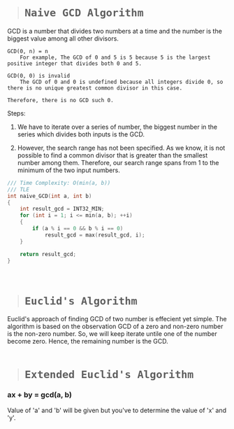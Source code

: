 > # **```Naive GCD Algorithm```**

GCD is a number that divides two numbers at a time and the number is the biggest value among all other divisors. 

```
GCD(0, n) = n
    For example, The GCD of 0 and 5 is 5 because 5 is the largest positive integer that divides both 0 and 5.

GCD(0, 0) is invalid 
    The GCD of 0 and 0 is undefined because all integers divide 0, so there is no unique greatest common divisor in this case.

Therefore, there is no GCD such 0.
```

Steps:
1. We have to iterate over a series of number, the biggest number in the series which divides both inputs is the GCD. 

2. However, the search range has not been specified. As we know, it is not possible to find a common divisor that is greater than the smallest number among them. Therefore, our search range spans from 1 to the minimum of the two input numbers.


```cpp
/// Time Complexity: O(min(a, b))
/// TLE
int naive_GCD(int a, int b)
{
    int result_gcd = INT32_MIN;
    for (int i = 1; i <= min(a, b); ++i)
    {
        if (a % i == 0 && b % i == 0)
            result_gcd = max(result_gcd, i);
    }

    return result_gcd;
}
```

&nbsp;

> # **```Euclid's Algorithm```**

Euclid's approach of finding GCD of two number is effecient yet simple. The algorithm is based on the observation GCD of a zero and non-zero number is the non-zero number. So, we will keep iterate untile one of the number become zero. Hence, the remaining number is the GCD.

```cpp

```

> # **```Extended Euclid's Algorithm```**

### **ax + by = gcd(a, b)**

Value of 'a' and 'b' will be given but you've to determine the value of 'x' and 'y'.

